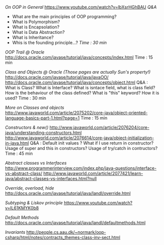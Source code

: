 *On OOP in General*
https://www.youtube.com/watch?v=lbXsrHGhBAU
*Q&A*
* What are the main principles of OOP programming?
* What is Polymorphism?
* What is Encapsolation?
* What is Data Abstraction?
* What is Inheritance?
* Whis is the founding principle...?
*Time : 30 min*

*OOP Trail @ Oracle*
http://docs.oracle.com/javase/tutorial/java/concepts/index.html
Time : 15 min


*Class and Objects @ Oracle (Those pages are actually Sun's property!)*
http://docs.oracle.com/javase/tutorial/java/javaOO/
http://docs.oracle.com/javase/tutorial/java/concepts/object.html
Q&A : What is Class?
What is Interface?
What is isntace field, what is class field?
How is the behaviour of the class defined?
What is "this" keyword? How it is used?
Time : 30 min

*More on Classes and objects*
http://www.javaworld.com/article/2075202/core-java/object-oriented-language-basics-part-1.html?page=1
Time : 15 min

*Constructors & new()*
http://www.javaworld.com/article/2076204/core-java/understanding-constructors.html
http://www.javaworld.com/article/2076614/core-java/object-initialization-in-java.html
Q&A : Default init values ?
What if I use return in constructor?
Usage of super and this in constructors?
Usage of try/catch in contructors?
Time : 45 min

*Abstract classes vs Interfaces*
http://www.programmerinterview.com/index.php/java-questions/interface-vs-abstract-class/
http://www.javaworld.com/article/2077421/learn-java/abstract-classes-vs-interfaces.html?null

*Override, overload, hide*
http://docs.oracle.com/javase/tutorial/java/IandI/override.html

*Subtyping & Liskov principle*
https://www.youtube.com/watch?v=IL61KMYK0b8

*Default Methods*
http://docs.oracle.com/javase/tutorial/java/IandI/defaultmethods.html

*Invariants*
http://people.cs.aau.dk/~normark/oop-csharp/html/notes/contracts_themes-class-inv-sect.html
